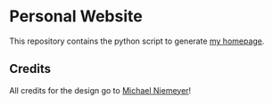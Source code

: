 # Personal Website

This repository contains the python script to generate [my homepage](https://joschkacbraun.github.io/).

## Credits

All credits for the design go to [Michael Niemeyer](https://m-niemeyer.github.io/)!
